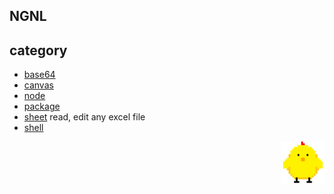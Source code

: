 ## NGNL

## category
- [base64](base64)
- [canvas](canvas)
- [node](node)
- [package](package)
- [sheet](sheet) read, edit any excel file
- [shell](shell)

<p align="end"><img width="69" src="jandan.svg"></p>
